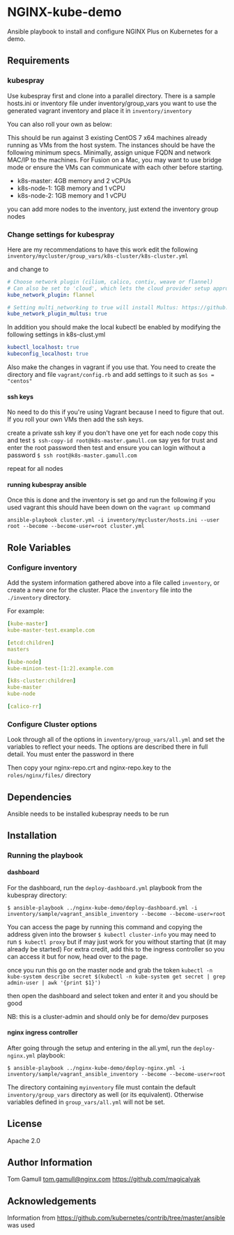 # NGINX-kube-demo

Ansible playbook to install and configure NGINX Plus on Kubernetes for a demo.

## Requirements

### kubespray

Use kubespray first and clone into a parallel directory.
There is a sample hosts.ini or inventory file under inventory/group_vars
you want to use the generated vagrant inventory and place it in
`inventory/inventory`

You can also roll your own as below:

This should be run against 3 existing CentOS 7 x64 machines already running as VMs from the host system. The instances should be have the following minimum specs.  Minimally, assign unique FQDN and network MAC/IP to the machines.  For Fusion on a Mac, you may want to use bridge mode or ensure the VMs can communicate with each other before starting.

- k8s-master: 4GB memory and 2 vCPUs
- k8s-node-1: 1GB memory and 1 vCPU
- k8s-node-2: 1GB memory and 1 vCPU

you can add more nodes to the inventory, just extend the inventory group nodes

### Change settings for kubespray

Here are my recommendations to have this work
edit the following
`inventory/mycluster/group_vars/k8s-cluster/k8s-cluster.yml`

and change to

```YAML
# Choose network plugin (cilium, calico, contiv, weave or flannel)
# Can also be set to 'cloud', which lets the cloud provider setup appropriate routing
kube_network_plugin: flannel

# Setting multi_networking to true will install Multus: https://github.com/intel/multus-cni
kube_network_plugin_multus: true
```

In addition you should make the local kubectl be enabled by modifying the following settings in k8s-clust.yml

```YAML
kubectl_localhost: true
kubeconfig_localhost: true
```

Also make the changes in vagrant if you use that.
You need to create the directory and file `vagrant/config.rb` and add settings to it such as
`$os = "centos"`

#### ssh keys

No need to do this if you're using Vagrant because I need to figure that out.  If you roll your own VMs then add the ssh keys.

create a private ssh key if you don't have one yet
for each node copy this and test
`$ ssh-copy-id root@k8s-master.gamull.com`
say yes for trust and enter the root password
then test and ensure you can login without a password
`$ ssh root@k8s-master.gamull.com`

repeat for all nodes

#### running kubespray ansible

Once this is done and the inventory is set go and run the following
if you used vagrant this should have been down on the `vagrant up` command

`ansible-playbook cluster.yml -i inventory/mycluster/hosts.ini --user root --become --become-user=root cluster.yml`

## Role Variables

### Configure inventory

Add the system information gathered above into a file called `inventory`,
or create a new one for the cluster.
Place the `inventory` file into the `./inventory` directory.

For example:

```YAML
[kube-master]
kube-master-test.example.com

[etcd:children]
masters

[kube-node]
kube-minion-test-[1:2].example.com

[k8s-cluster:children]
kube-master
kube-node

[calico-rr]
```

### Configure Cluster options

Look through all of the options in `inventory/group_vars/all.yml` and
set the variables to reflect your needs. The options are described there
in full detail. You must enter the password in there

Then copy your nginx-repo.crt and nginx-repo.key to the `roles/nginx/files/` directory

## Dependencies

Ansible needs to be installed
kubespray needs to be run

## Installation

### Running the playbook

#### dashboard

For the dashboard, run the `deploy-dashboard.yml` playbook from the kubespray directory:

`$ ansible-playbook ../nginx-kube-demo/deploy-dashboard.yml -i inventory/sample/vagrant_ansible_inventory --become --become-user=root`

You can access the page by running this command and copying the address given into the browser
`$ kubectl cluster-info`
you may need to run `$ kubectl proxy` but if may just work for you without starting that (it may already be started)
For extra credit, add this to the ingress controller so you can access it but for now, head over to the page.

once you run this go on the master node and grab the token
`kubectl -n kube-system describe secret $(kubectl -n kube-system get secret | grep admin-user | awk '{print $1}')`

then open the dashboard and select token and enter it and you should be good

NB: this is a cluster-admin and should only be for demo/dev purposes

#### nginx ingress controller

After going through the setup and entering in the all.yml, run the `deploy-nginx.yml` playbook:

`$ ansible-playbook ../nginx-kube-demo/deploy-nginx.yml -i inventory/sample/vagrant_ansible_inventory --become --become-user=root`

The directory containing ``myinventory`` file must contain the default ``inventory/group_vars`` directory as well (or its equivalent).
Otherwise variables defined in ``group_vars/all.yml`` will not be set.

## License

Apache 2.0

## Author Information

Tom Gamull tom.gamull@nginx.com <https://github.com/magicalyak>

## Acknowledgements

Information from <https://github.com/kubernetes/contrib/tree/master/ansible> was used
